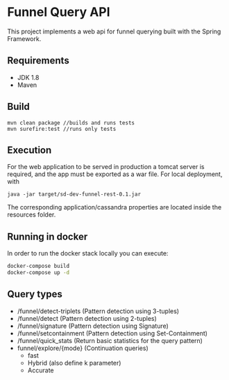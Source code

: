 # Funnel Query API

This project implements a web api for funnel querying built with the Spring Framework. 

## Requirements
* JDK 1.8
* Maven

## Build 
```
mvn clean package //builds and runs tests
mvn surefire:test //runs only tests
```

## Execution

For the web application to be served in production a tomcat server is required, and the app must be exported as a war file.
For local deployment, with

```
java -jar target/sd-dev-funnel-rest-0.1.jar
```

The corresponding application/cassandra properties are located inside the resources folder.

## Running in docker

In order to run the docker stack locally you can execute:

```bash
docker-compose build
docker-compose up -d
```

## Query types

* /funnel/detect-triplets (Pattern detection using 3-tuples)
* /funnel/detect (Pattern detection using 2-tuples)
* /funnel/signature (Pattern detection using Signature)
* /funnel/setcontainment (Pattern detection using Set-Containment)
* /funnel/quick_stats (Return basic statistics for the query pattern)
* funnel/explore/{mode} (Continuation queries)
    * fast 
    * Hybrid (also define k parameter)
    * Accurate
